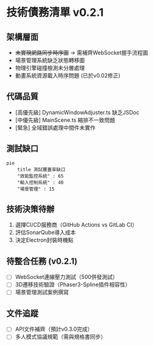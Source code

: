 # 技術債務清單 v0.2.1

## 架構層面
- ~~未實現網路同步時序圖~~ → 需補齊WebSocket握手流程圖
- 場景管理系統缺乏狀態轉移圖
- 物理引擎碰撞檢測未分層處理
- 動畫系統資源載入時序問題 (已於v0.02修正)

## 代碼品質
- [高優先級] DynamicWindowAdjuster.ts 缺乏JSDoc
- [中優先級] MainScene.ts 縮排不一致問題
- [緊急] 全域錯誤處理中間件未實作

## 測試缺口
```mermaid
pie
    title 測試覆蓋率缺口
    "效能監控系統" : 65
    "輸入控制系統" : 40
    "場景管理" : 15
```

## 技術決策待辦
1. 選擇CI/CD服務商（GitHub Actions vs GitLab CI）
2. 評估SonarQube導入成本
3. 決定Electron封裝時機點

## 待整合任務 (v0.2.1)
<!-- 2025-06-21 從 todolist.md 同步 -->
- [ ] WebSocket連線壓力測試（500併發測試）
- [ ] 3D遷移技術驗證（Phaser3-Spline插件相容性）
- [ ] 場景管理測試案例撰寫

## 文件追蹤
- [ ] API文件補齊（預計v0.3.0完成）
- [ ] 多人模式協議規範（需與規格書同步）